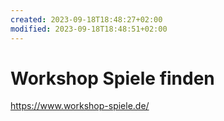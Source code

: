 ```yaml
---
created: 2023-09-18T18:48:27+02:00
modified: 2023-09-18T18:48:51+02:00
---
```


# Workshop Spiele finden

https://www.workshop-spiele.de/
